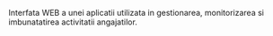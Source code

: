 Interfata WEB a unei aplicatii utilizata in gestionarea, monitorizarea si imbunatatirea activitatii angajatilor.

